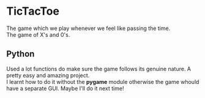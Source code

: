 # TicTacToe
The game which we play whenever we feel like passing the time. <br>
The game of X's and 0's.
## Python
Used a lot functions do make sure the game follows its genuine nature. A pretty easy and amazing project. <br>
I learnt how to do it without the **pygame** module otherwise the game whould have a separate GUI. Maybe I'll do it next time!

